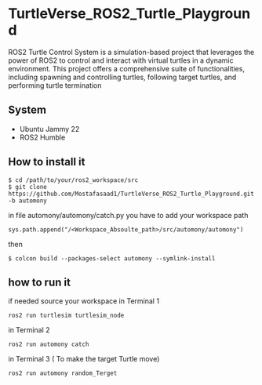 # TurtleVerse_ROS2_Turtle_Playground
ROS2 Turtle Control System is a simulation-based project that leverages the power of ROS2 to control and interact with virtual turtles in a dynamic environment. This project offers a comprehensive suite of functionalities, including spawning and controlling turtles, following target turtles, and performing turtle termination


## System 
* Ubuntu Jammy 22 
* ROS2 Humble 

## How to install it 
```
$ cd /path/to/your/ros2_workspace/src
$ git clone https://github.com/Mostafasaad1/TurtleVerse_ROS2_Turtle_Playground.git -b automony
```
in file automony/automony/catch.py
you have to add your workspace path 
```
sys.path.append("/<Workspace_Absoulte_path>/src/automony/automony")
```
then 
```
$ colcon build --packages-select automony --symlink-install
```
## how to run it 
if needed source your workspace 
in Terminal 1 
```
ros2 run turtlesim turtlesim_node
```
in Terminal 2
```
ros2 run automony catch
```
in Terminal 3 ( To make the target Turtle move)
```
ros2 run automony random_Terget
```

